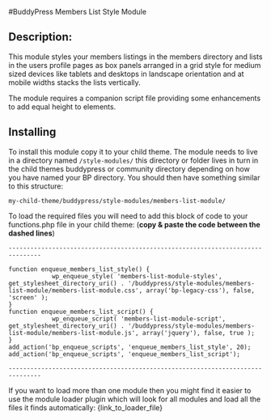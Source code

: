 #BuddyPress Members List Style Module

## Description:

This module styles your members listings in the members directory and lists in the users profile pages as box panels arranged in a grid style for medium sized devices like tablets and desktops in landscape orientation and at mobile widths stacks the lists vertically.

The module requires a companion script file providing some enhancements to add equal height to elements.

## Installing

To install this module copy it to your child theme. The module needs to live in a directory named `/style-modules/` this directory or folder lives in turn in the child themes buddypress or community directory depending on how you have named your BP directory. You should then have something similar to this structure:

`my-child-theme/buddypress/style-modules/members-list-module/`

To load the required files you will need to add this block of code to your functions.php file in your child theme:
(**copy & paste the code between the dashed lines**)

	-------------------------------------------------------------------------------

	function enqueue_members_list_style() {
				wp_enqueue_style( 'members-list-module-styles',  get_stylesheet_directory_uri() . '/buddypress/style-modules/members-list-module/members-list-module.css', array('bp-legacy-css'), false, 'screen' );
	}
	function enqueue_members_list_script() {
				wp_enqueue_script( 'members-list-module-script', get_stylesheet_directory_uri() . '/buddypress/style-modules/members-list-module/members-list-module.js', array('jquery'), false, true );
	}
	add_action('bp_enqueue_scripts', 'enqueue_members_list_style', 20);
	add_action('bp_enqueue_scripts', 'enqueue_members_list_script');

	-------------------------------------------------------------------------------

If you want to load more than one module then you might find it easier to use the module loader plugin which will look for all modules and load all the files it finds automatically:
{link_to_loader_file}
